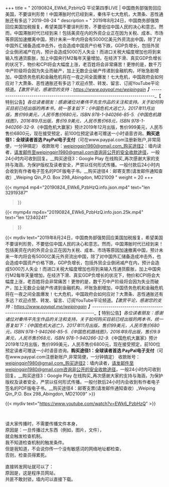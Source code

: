 +++
title = " 20190824_EWk6_PzbHzQ 平论第四季LIVE | 中国商务部强势回应美国，不要误判形势！中国滞胀时代已经到来，秦伟平七大危机，大萧条、恶性通胀还有多远？2019-08-24 "
description = " 2019年8月24日，中国商务部强势回应美国加税报复，希望美国不要误判形势，不要低估中国人民的决心和意志。然而，中国滞胀时代已经到来！包括美资在内的外资企业正在因为关税、成本、市场等原因加速撤离中国，预计未来一年内将会有5000亿美元外资流出中国，除了对中国外汇储备造成冲击外，也会造成中国资产价格下跌，GDP负增长，包括外贸企业倒闭减产在内，预计会造成5000万人失业！而进口关税大幅度增加也将到来输入性通货膨胀，加上中国央行M2每年天量增加，在经济下滑、真实GDP负增长的状况下，物价和CPI将会大幅度上涨，老百姓将会非常痛苦！更惨的是，数千万中产阶级将会因为失业而破产，加上无数企业破产传递到金融机构，坏账急剧增加，中国债务危机和金融危机将在一夜之间全面爆发！七大危机，中国政府会如何应对？大萧条、恶性通胀还有多远？欢迎点赞、转发、留言、订阅YouTube平论频道。_【激赏平论，感谢您的支持：https://www.paypal.me/weipingqin 】_-------------------------------------------------------------------------------_【 特别公告】_各位读者朋友：_感谢诸位对秦伟平先生作品的关注和支持。_关于如何购买目前已经出版的两本书，统一答复如下：_《中国危机大逃亡》，2017年11月出版，售价99美元，人民币售价680元，ISBN 978-1-940266-85-5._《中国危机路线图》，2016年9月出版，售价9.9美元，人民币售价68元，ISBN 978-1-940266-32-9._《中国危机大赢家》预计2019年12月出版，售价999美元，人民币售价6800元，现在接受预定，前100位预定读者可赠送一小时语音咨询。__购买途径1：全球读者首选 PayPal电子支付__（可在www.paypal.com注册新账户,非常简便，一分钟搞定）     收款账号：weipingqin1980@gmail.com_购买途径2：墙内读者，请发邮件至weipingqin1980@gmail.com咨询非公开的安全收款途径，一般24小时内可收到回复。__购买途径3：Google Play 在线购买_再次感谢大家的支持与海涵，为保护版权及读者安全，严禁以任何形式传播。一般付款后24小时内会收到有作者电子签名的PDF版电子书。__购买途径4：邮寄支票(请发邮件通知查收）_Weiping Qin_P.O. Box 298_Abingdon, MD21009 "
weight = 20
+++

{{< mymp4 mp4="20190824_EWk6_PzbHzQ.info.json.mp4" 
text="len 32919387"
>}}

{{< mymp4x  mp4x="20190824_EWk6_PzbHzQ.info.json.25k.mp4"
text="len 12340241"
>}}


{{< mydiv text="2019年8月24日，中国商务部强势回应美国加税报复，希望美国不要误判形势，不要低估中国人民的决心和意志。然而，中国滞胀时代已经到来！包括美资在内的外资企业正在因为关税、成本、市场等原因加速撤离中国，预计未来一年内将会有5000亿美元外资流出中国，除了对中国外汇储备造成冲击外，也会造成中国资产价格下跌，GDP负增长，包括外贸企业倒闭减产在内，预计会造成5000万人失业！而进口关税大幅度增加也将到来输入性通货膨胀，加上中国央行M2每年天量增加，在经济下滑、真实GDP负增长的状况下，物价和CPI将会大幅度上涨，老百姓将会非常痛苦！更惨的是，数千万中产阶级将会因为失业而破产，加上无数企业破产传递到金融机构，坏账急剧增加，中国债务危机和金融危机将在一夜之间全面爆发！七大危机，中国政府会如何应对？大萧条、恶性通胀还有多远？欢迎点赞、转发、留言、订阅YouTube平论频道。_【激赏平论，感谢您的支持：https://www.paypal.me/weipingqin 】_-------------------------------------------------------------------------------_【 特别公告】_各位读者朋友：_感谢诸位对秦伟平先生作品的关注和支持。_关于如何购买目前已经出版的两本书，统一答复如下：_《中国危机大逃亡》，2017年11月出版，售价99美元，人民币售价680元，ISBN 978-1-940266-85-5._《中国危机路线图》，2016年9月出版，售价9.9美元，人民币售价68元，ISBN 978-1-940266-32-9._《中国危机大赢家》预计2019年12月出版，售价999美元，人民币售价6800元，现在接受预定，前100位预定读者可赠送一小时语音咨询。__购买途径1：全球读者首选 PayPal电子支付__（可在www.paypal.com注册新账户,非常简便，一分钟搞定）     收款账号：weipingqin1980@gmail.com_购买途径2：墙内读者，请发邮件至weipingqin1980@gmail.com咨询非公开的安全收款途径，一般24小时内可收到回复。__购买途径3：Google Play 在线购买_再次感谢大家的支持与海涵，为保护版权及读者安全，严禁以任何形式传播。一般付款后24小时内会收到有作者电子签名的PDF版电子书。__购买途径4：邮寄支票(请发邮件通知查收）_Weiping Qin_P.O. Box 298_Abingdon, MD21009" >}}
<br>

{{< mydiv text="https://www.youtube.com/watch?v=EWk6_PzbHzQ" >}}


<br>

请大家传播时，不需要传播文件本身，<br>
原因是：一旦传播过大东西（例如，图片，文件），<br>
就会触发检查机制。<br>
我不知道检查机制的触发条件。<br>
但是我知道，不会说你传一个没有敏感词的网络地址都检查，<br>
否则，检查员得累死。<br><br>
直接转发网址就可以了：<br>
原因是，这是程序员网站，<br>
共匪不敢封锁，墙内可以直接下载。


